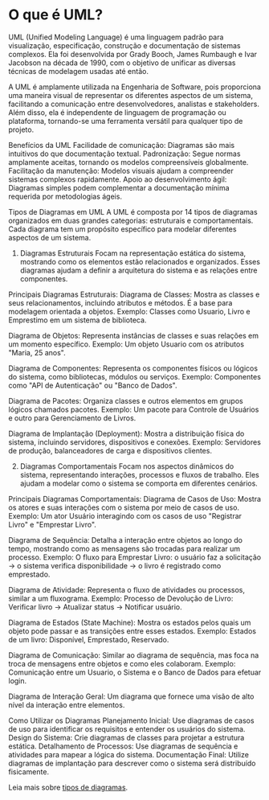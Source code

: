 # O que é UML?

UML (Unified Modeling Language) é uma linguagem padrão para visualização, especificação, construção e documentação de sistemas complexos. Ela foi desenvolvida por Grady Booch, James Rumbaugh e Ivar Jacobson na década de 1990, com o objetivo de unificar as diversas técnicas de modelagem usadas até então.

A UML é amplamente utilizada na Engenharia de Software, pois proporciona uma maneira visual de representar os diferentes aspectos de um sistema, facilitando a comunicação entre desenvolvedores, analistas e stakeholders. Além disso, ela é independente de linguagem de programação ou plataforma, tornando-se uma ferramenta versátil para qualquer tipo de projeto.

Benefícios da UML
Facilidade de comunicação: Diagramas são mais intuitivos do que documentação textual.
Padronização: Segue normas amplamente aceitas, tornando os modelos compreensíveis globalmente.
Facilitação da manutenção: Modelos visuais ajudam a compreender sistemas complexos rapidamente.
Apoio ao desenvolvimento ágil: Diagramas simples podem complementar a documentação mínima requerida por metodologias ágeis.


Tipos de Diagramas em UML
A UML é composta por 14 tipos de diagramas organizados em duas grandes categorias: estruturais e comportamentais. Cada diagrama tem um propósito específico para modelar diferentes aspectos de um sistema.

1. Diagramas Estruturais
Focam na representação estática do sistema, mostrando como os elementos estão relacionados e organizados. Esses diagramas ajudam a definir a arquitetura do sistema e as relações entre componentes.

Principais Diagramas Estruturais:
Diagrama de Classes: Mostra as classes e seus relacionamentos, incluindo atributos e métodos. É a base para modelagem orientada a objetos.
Exemplo: Classes como Usuario, Livro e Emprestimo em um sistema de biblioteca.

Diagrama de Objetos: Representa instâncias de classes e suas relações em um momento específico.
Exemplo: Um objeto Usuario com os atributos "Maria, 25 anos".

Diagrama de Componentes: Representa os componentes físicos ou lógicos do sistema, como bibliotecas, módulos ou serviços.
Exemplo: Componentes como "API de Autenticação" ou "Banco de Dados".

Diagrama de Pacotes: Organiza classes e outros elementos em grupos lógicos chamados pacotes.
Exemplo: Um pacote para Controle de Usuários e outro para Gerenciamento de Livros.

Diagrama de Implantação (Deployment): Mostra a distribuição física do sistema, incluindo servidores, dispositivos e conexões.
Exemplo: Servidores de produção, balanceadores de carga e dispositivos clientes.

2. Diagramas Comportamentais
Focam nos aspectos dinâmicos do sistema, representando interações, processos e fluxos de trabalho. Eles ajudam a modelar como o sistema se comporta em diferentes cenários.

Principais Diagramas Comportamentais:
Diagrama de Casos de Uso: Mostra os atores e suas interações com o sistema por meio de casos de uso.
Exemplo: Um ator Usuário interagindo com os casos de uso "Registrar Livro" e "Emprestar Livro".

Diagrama de Sequência: Detalha a interação entre objetos ao longo do tempo, mostrando como as mensagens são trocadas para realizar um processo.
Exemplo: O fluxo para Emprestar Livro: o usuário faz a solicitação → o sistema verifica disponibilidade → o livro é registrado como emprestado.

Diagrama de Atividade: Representa o fluxo de atividades ou processos, similar a um fluxograma.
Exemplo: Processo de Devolução de Livro: Verificar livro → Atualizar status → Notificar usuário.

Diagrama de Estados (State Machine): Mostra os estados pelos quais um objeto pode passar e as transições entre esses estados.
Exemplo: Estados de um livro: Disponível, Emprestado, Reservado.

Diagrama de Comunicação: Similar ao diagrama de sequência, mas foca na troca de mensagens entre objetos e como eles colaboram.
Exemplo: Comunicação entre um Usuario, o Sistema e o Banco de Dados para efetuar login.

Diagrama de Interação Geral: Um diagrama que fornece uma visão de alto nível da interação entre elementos.

Como Utilizar os Diagramas
Planejamento Inicial: Use diagramas de casos de uso para identificar os requisitos e entender os usuários do sistema.
Design do Sistema: Crie diagramas de classes para projetar a estrutura estática.
Detalhamento de Processos: Use diagramas de sequência e atividades para mapear a lógica do sistema.
Documentação Final: Utilize diagramas de implantação para descrever como o sistema será distribuído fisicamente.

Leia mais sobre [tipos de diagramas](tipos-de-diagramas.md).
